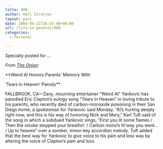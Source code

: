 ```yaml
---
title: 900
author: Matt Stratton
layout: post
date: 2004-04-21T16:47:00+00:00
url: /life-in-general/900
categories:
  - Personal

---
```

Specially posted for &#8230;

_From [The Onion][1]:_

**Weird Al Honors Parents&#8217; Memory With
  
&#8216;Tears In Heaven&#8217; Parody**
  
FALLBROOK, CA—Zany, mourning entertainer &#8220;Weird Al&#8221; Yankovic has parodied Eric Clapton&#8217;s eulogy song &#8220;Tears In Heaven&#8221; in loving tribute to his parents, who recently died of carbon-monoxide poisoning in their San Diego home, a spokesman for Yankovic said Monday. &#8220;Al&#8217;s hurting deeply right now, and this is his way of honoring Nick and Mary,&#8221; Karl Tuft said of the song in which a subdued Yankovic sings, &#8220;First you lit some flames / Then the smoke stopped your breathin&#8217; / Carbon mono&#8217;s th&#8217;way you went&#8230; / Up to heaven&#8221; over a somber, minor-key accordion melody. Tuft added that the best way for Yankovic to give voice to his pain and loss was by altering the voice of Clapton&#8217;s pain and loss.

 [1]: https://www.theonion.com